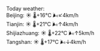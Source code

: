 Today weather:  
Beijing: ☀️   🌡️+16°C 🌬️↙4km/h  
Tianjin: ☀️   🌡️+21°C 🌬️↑4km/h  
Shijiazhuang: ☀️   🌡️+22°C 🌬️↑5km/h  
Tangshan: ☀️   🌡️+17°C 🌬️↓4km/h  
